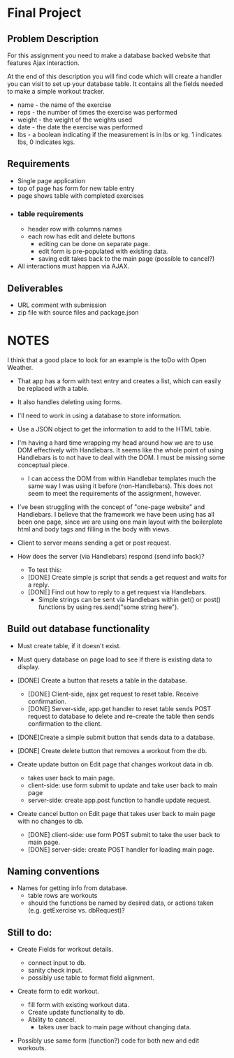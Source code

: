 # Final Project

## Problem Description  
For this assignment you need to make a database backed website that features Ajax interaction.

At the end of this description you will find code which will create a handler you can visit to set up your database table. It contains all the fields needed to make a simple workout tracker.

+ name - the name of the exercise
+ reps - the number of times the exercise was performed
+ weight - the weight of the weights used
+ date - the date the exercise was performed
+ lbs - a boolean indicating if the measurement is in lbs or kg. 1 indicates lbs, 0 indicates kgs.

## Requirements  
+ Single page application
+ top of page has form for new table entry
+ page shows table with completed exercises
+ ### table requirements
	+ header row with columns names
	+ each row has edit and delete buttons
		+ editing can be done on separate page.
		+ edit form is pre-populated with existing data.
		+ saving edit takes back to the main page (possible to cancel?)
+ All interactions must happen via AJAX.

## Deliverables  
+ URL comment with submission
+ zip file with source files and package.json

# NOTES

I think that a good place to look for an example is the toDo with Open Weather.
+ That app has a form with text entry and creates a list, which can easily be
replaced with a table.
+ It also handles deleting using forms.
+ I'll need to work in using a database to store information.
+ Use a JSON object to get the information to add to the HTML table.

+ I'm having a hard time wrapping my head around how we are to use DOM
  effectively with Handlebars. It seems like the whole point of using Handlebars
is to not have to deal with the DOM. I must be missing some conceptual piece.
	+ I can access the DOM from within Handlebar templates much the same way I
	  was using it before (non-Handlebars). This does not seem to meet the
requirements of the assignment, however.

+ I've been struggling with the concept of "one-page website" and Handlebars. I
  believe that the framework we have been using has all been one page, since we
are using one main layout with the boilerplate html and body tags and filling in
the body with views.

+ Client to server means sending a get or post request.

+ How does the server (via Handlebars) respond (send info back)?

	+ To test this:
	+ [DONE] Create simple js script that sends a get request and waits for a reply.
	+ [DONE] Find out how to reply to a get request via Handlebars.
		+ Simple strings can be sent via Handlebars within get() or post()
		  functions by using res.send("some string here").

## Build out database functionality

+ Must create table, if it doesn't exist.
+ Must query database on page load to see if there is existing data to display.

+ [DONE] Create a button that resets a table in the database.
	+ [DONE] Client-side, ajax get request to reset table. Receive confirmation.
	+ [DONE] Server-side, app.get handler to reset table sends POST request to database to delete and re-create the table then sends confirmation to the client.
+ [DONE]Create a simple submit button that sends data to a database.

+ [DONE] Create delete button that removes a workout from the db.

+ Create update button on Edit page that changes workout data in db.
	+ takes user back to main page.
	+ client-side: use form submit to update and take user back to main page
	+ server-side: create app.post function to handle update request.

+ Create cancel button on Edit page that takes user back to main page with no changes to db.
	+ [DONE] client-side: use form POST submit to take the user back to main page.
	+ [DONE] server-side: create POST handler for loading main page.


## Naming conventions
+ Names for getting info from database.
	+ table rows are workouts
	+ should the functions be named by desired data, or actions taken (e.g.
	  getExercise vs. dbRequest)?


## Still to do:

+ Create Fields for workout details.
	+ connect input to db.
	+ sanity check input.
	+ possibly use table to format field alignment.

+ Create form to edit workout.
	+ fill form with existing workout data.
	+ Create update functionality to db.
	+ Ability to cancel.
		+ takes user back to main page without changing data.

+ Possibly use same form (function?) code for both new and edit workouts.
